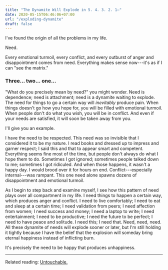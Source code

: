 ```yaml
---
title: "The Dynamite Will Explode in 5. 4. 3. 2. 1—"
date: 2020-05-15T06:46:06+07:00
url: "/exploding-dynamite"
draft: false
---
```


I've found the origin of all the problems in my life.

Need.

Every emotional turmoil, every conflict, and every outburst of anger and disappointment comes from need. Everything makes sense now---it's as if I can "see the matrix."

### Three... two... one...

"What do you precisely mean by need?" you might wonder. Need is dependence; need is attachment; need is a dynamite waiting to explode. The need for things to go a certain way will *inevitably* produce pain. When things doesn't go how you hope for, you will be filled with emotional turmoil. When people don't do what you wish, you will be in conflict. And even if your needs are satisfied, it will soon be taken away from you.

I'll give you an example.

I have the need to be respected. This need was so invisible that I considered it to be my nature. I read books and dressed up to impress and garner respect; I said this and that to appear smart and competent. Everything seems fine most of the time, but people don't always do what I hope them to do. Sometimes I got ignored; sometimes people talked down to me; sometimes I got ridiculed. And when those happens, it wasn't a happy day. I would brood over it for hours on end. Conflict---especially internal---was rampant. This one need alone spawns dozens of disappointment and emotional turmoil.

As I begin to step back and examine myself, I see how this pattern of need plays over all compartment in my life. I need things to happen a certain way, which produces anger and conflict. I need to live comfortably; I need to eat and sleep at a certain time; I need validation from peers; I need affection from women; I need success and money; I need a laptop to write; I need entertainment; I need to be productive; I need the future to be perfect; I need to have peace and solitude. I need this; I need that. Need, need, need. All these dynamite of needs will explode sooner or later, but I'm still holding it tightly because I have the belief that the explosion will someday bring eternal happiness instead of inflicting burn.

It's precisely the need to be happy that produces unhappiness.

---

Related reading: [Untouchable.](/the-untouchable)